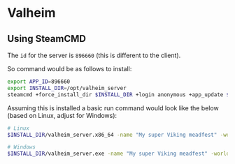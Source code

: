 # Valheim

## Using SteamCMD

The `id` for the server is `896660` (this is different to the client).

So command would be as follows to install:

```zsh
export APP_ID=896660
export INSTALL_DIR=/opt/valheim_server
steamcmd +force_install_dir $INSTALL_DIR +login anonymous +app_update $APP_ID validate +quit
```

Assuming this is installed a basic run command would look like the below (based on Linux, adjust for Windows):

```zsh
# Linux
$INSTALL_DIR/valheim_server.x86_64 -name "My super Viking meadfest" -world "Midgard" -port 2456 -password "megas3cret!"

# Windows
$INSTALL_DIR/valheim_server.exe -name "My super Viking meadfest" -world "Midgard" -port 2456 -password "megas3cret!"
```
